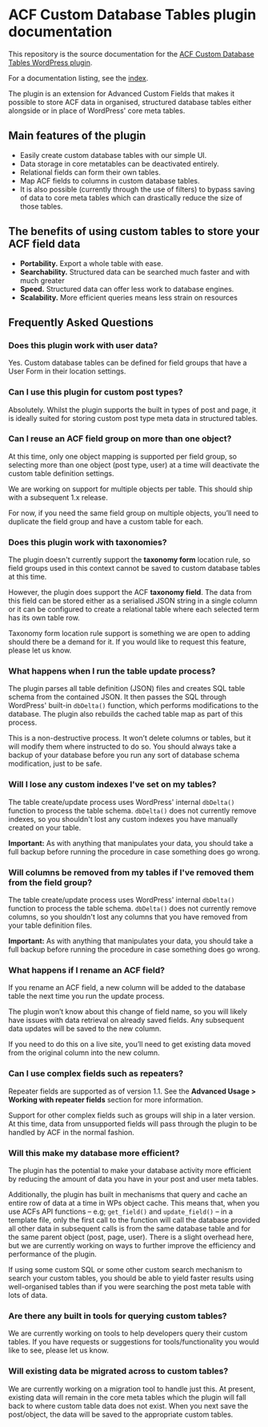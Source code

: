 # ACF Custom Database Tables plugin documentation

This repository is the source documentation for
the [ACF Custom Database Tables WordPress plugin](https://hookturn.io/downloads/acf-custom-database-tables/).

For a documentation listing, see the [index](index.md).

The plugin is an extension for Advanced Custom Fields that makes it possible to store ACF data in organised, structured
database tables either alongside or in place of WordPress' core meta tables.

## Main features of the plugin

- Easily create custom database tables with our simple UI.
- Data storage in core metatables can be deactivated entirely.
- Relational fields can form their own tables.
- Map ACF fields to columns in custom database tables.
- It is also possible (currently through the use of filters) to bypass saving of data to core meta tables which can
  drastically reduce the size of those tables.

## The benefits of using custom tables to store your ACF field data

- **Portability.** Export a whole table with ease.
- **Searchability.** Structured data can be searched much faster and with much greater
- **Speed.** Structured data can offer less work to database engines.
- **Scalability.** More efficient queries means less strain on resources

## Frequently Asked Questions

### Does this plugin work with user data?

Yes. Custom database tables can be defined for field groups that have a User Form in their location settings.

### Can I use this plugin for custom post types?

Absolutely. Whilst the plugin supports the built in types of post and page, it is ideally suited for storing custom post
type meta data in structured tables.

### Can I reuse an ACF field group on more than one object?

At this time, only one object mapping is supported per field group, so selecting more than one object (post type, user)
at a time will deactivate the custom table definition settings.

We are working on support for multiple objects per table. This should ship with a subsequent 1.x release.

For now, if you need the same field group on multiple objects, you’ll need to duplicate the field group and have a
custom table for each.

### Does this plugin work with taxonomies?

The plugin doesn't currently support the **taxonomy form** location rule, so field groups used in this context cannot be
saved to custom database tables at this time.

However, the plugin does support the ACF **taxonomy field**. The data from this field can be stored either as a
serialised JSON string in a single column or it can be configured to create a relational table where each selected term
has its own table row.

Taxonomy form location rule support is something we are open to adding should there be a demand for it. If you would
like to request this feature, please let us know.

### What happens when I run the table update process?

The plugin parses all table definition (JSON) files and creates SQL table schema from the contained JSON. It then passes
the SQL through WordPress' built-in `dbDelta()` function, which performs modifications to the database. The plugin also
rebuilds the cached table map as part of this process.

This is a non-destructive process. It won’t delete columns or tables, but it will modify them where instructed to do so.
You should always take a backup of your database before you run any sort of database schema modification, just to be
safe.

### Will I lose any custom indexes I've set on my tables?

The table create/update process uses WordPress' internal `dbDelta()` function to process the table schema. `dbDelta()`
does not currently remove indexes, so you shouldn't lost any custom indexes you have manually created on your table.

**Important:** As with anything that manipulates your data, you should take a full backup before running the procedure
in case something does go wrong.

### Will columns be removed from my tables if I've removed them from the field group?

The table create/update process uses WordPress' internal `dbDelta()` function to process the table schema. `dbDelta()`
does not currently remove columns, so you shouldn't lost any columns that you have removed from your table definition
files.

**Important:** As with anything that manipulates your data, you should take a full backup before running the procedure
in case something does go wrong.

### What happens if I rename an ACF field?

If you rename an ACF field, a new column will be added to the database table the next time you run the update process.

The plugin won’t know about this change of field name, so you will likely have issues with data retrieval on already
saved fields. Any subsequent data updates will be saved to the new column.

If you need to do this on a live site, you’ll need to get existing data moved from the original column into the new
column.

### Can I use complex fields such as repeaters?

Repeater fields are supported as of version 1.1. See the **Advanced Usage > Working with repeater fields** section for
more information.

Support for other complex fields such as groups will ship in a later version. At this time, data from unsupported fields
will pass through the plugin to be handled by ACF in the normal fashion.

### Will this make my database more efficient?

The plugin has the potential to make your database activity more efficient by reducing the amount of data you have in
your post and user meta tables.

Additionally, the plugin has built in mechanisms that query and cache an entire row of data at a time in WPs object
cache. This means that, when you use ACFs API functions – e.g; `get_field()` and `update_field()` – in a template file,
only the first call to the function will call the database provided all other data in subsequent calls is from the same
database table and for the same parent object (post, page, user). There is a slight overhead here, but we are currently
working on ways to further improve the efficiency and performance of the plugin.

If using some custom SQL or some other custom search mechanism to search your custom tables, you should be able to yield
faster results using well-organised tables than if you were searching the post meta table with lots of data.

### Are there any built in tools for querying custom tables?

We are currently working on tools to help developers query their custom tables. If you have requests or suggestions for
tools/functionality you would like to see, please let us know.

### Will existing data be migrated across to custom tables?

We are currently working on a migration tool to handle just this. At present, existing data will remain in the core meta
tables which the plugin will fall back to where custom table data does not exist. When you next save the post/object,
the data will be saved to the appropriate custom tables.
